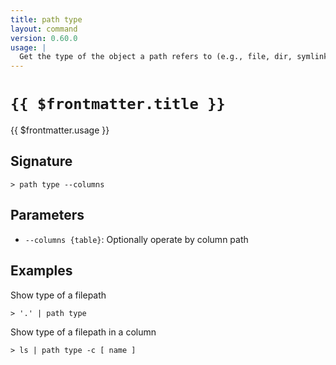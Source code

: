 ```yaml
---
title: path type
layout: command
version: 0.60.0
usage: |
  Get the type of the object a path refers to (e.g., file, dir, symlink)
---
```


# `{{ $frontmatter.title }}`

<div style='white-space: pre-wrap;'>{{ $frontmatter.usage }}</div>

## Signature

```> path type --columns```

## Parameters

 -  `--columns {table}`: Optionally operate by column path

## Examples

Show type of a filepath
```shell
> '.' | path type
```

Show type of a filepath in a column
```shell
> ls | path type -c [ name ]
```
